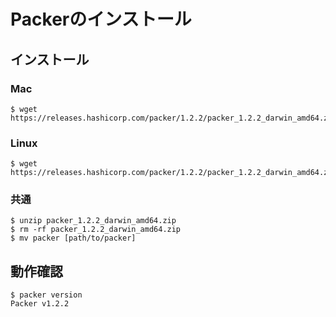 # Packerのインストール

## インストール
### Mac

```
$ wget https://releases.hashicorp.com/packer/1.2.2/packer_1.2.2_darwin_amd64.zip
```

### Linux

```
$ wget https://releases.hashicorp.com/packer/1.2.2/packer_1.2.2_darwin_amd64.zip
```

### 共通

```
$ unzip packer_1.2.2_darwin_amd64.zip
$ rm -rf packer_1.2.2_darwin_amd64.zip
$ mv packer [path/to/packer]
```

## 動作確認

```
$ packer version
Packer v1.2.2
```
